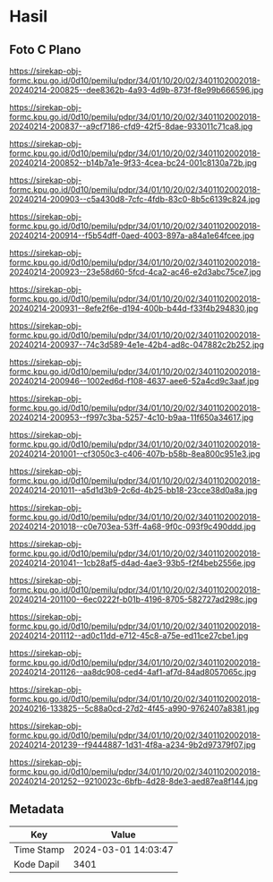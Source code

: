# Hasil

## Foto C Plano

https://sirekap-obj-formc.kpu.go.id/0d10/pemilu/pdpr/34/01/10/20/02/3401102002018-20240214-200825--dee8362b-4a93-4d9b-873f-f8e99b666596.jpg

https://sirekap-obj-formc.kpu.go.id/0d10/pemilu/pdpr/34/01/10/20/02/3401102002018-20240214-200837--a9cf7186-cfd9-42f5-8dae-933011c71ca8.jpg

https://sirekap-obj-formc.kpu.go.id/0d10/pemilu/pdpr/34/01/10/20/02/3401102002018-20240214-200852--b14b7a1e-9f33-4cea-bc24-001c8130a72b.jpg

https://sirekap-obj-formc.kpu.go.id/0d10/pemilu/pdpr/34/01/10/20/02/3401102002018-20240214-200903--c5a430d8-7cfc-4fdb-83c0-8b5c6139c824.jpg

https://sirekap-obj-formc.kpu.go.id/0d10/pemilu/pdpr/34/01/10/20/02/3401102002018-20240214-200914--f5b54dff-0aed-4003-897a-a84a1e64fcee.jpg

https://sirekap-obj-formc.kpu.go.id/0d10/pemilu/pdpr/34/01/10/20/02/3401102002018-20240214-200923--23e58d60-5fcd-4ca2-ac46-e2d3abc75ce7.jpg

https://sirekap-obj-formc.kpu.go.id/0d10/pemilu/pdpr/34/01/10/20/02/3401102002018-20240214-200931--8efe2f6e-d194-400b-b44d-f33f4b294830.jpg

https://sirekap-obj-formc.kpu.go.id/0d10/pemilu/pdpr/34/01/10/20/02/3401102002018-20240214-200937--74c3d589-4e1e-42b4-ad8c-047882c2b252.jpg

https://sirekap-obj-formc.kpu.go.id/0d10/pemilu/pdpr/34/01/10/20/02/3401102002018-20240214-200946--1002ed6d-f108-4637-aee6-52a4cd9c3aaf.jpg

https://sirekap-obj-formc.kpu.go.id/0d10/pemilu/pdpr/34/01/10/20/02/3401102002018-20240214-200953--f997c3ba-5257-4c10-b9aa-11f650a34617.jpg

https://sirekap-obj-formc.kpu.go.id/0d10/pemilu/pdpr/34/01/10/20/02/3401102002018-20240214-201001--cf3050c3-c406-407b-b58b-8ea800c951e3.jpg

https://sirekap-obj-formc.kpu.go.id/0d10/pemilu/pdpr/34/01/10/20/02/3401102002018-20240214-201011--a5d1d3b9-2c6d-4b25-bb18-23cce38d0a8a.jpg

https://sirekap-obj-formc.kpu.go.id/0d10/pemilu/pdpr/34/01/10/20/02/3401102002018-20240214-201018--c0e703ea-53ff-4a68-9f0c-093f9c490ddd.jpg

https://sirekap-obj-formc.kpu.go.id/0d10/pemilu/pdpr/34/01/10/20/02/3401102002018-20240214-201041--1cb28af5-d4ad-4ae3-93b5-f2f4beb2556e.jpg

https://sirekap-obj-formc.kpu.go.id/0d10/pemilu/pdpr/34/01/10/20/02/3401102002018-20240214-201100--6ec0222f-b01b-4196-8705-582727ad298c.jpg

https://sirekap-obj-formc.kpu.go.id/0d10/pemilu/pdpr/34/01/10/20/02/3401102002018-20240214-201112--ad0c11dd-e712-45c8-a75e-ed11ce27cbe1.jpg

https://sirekap-obj-formc.kpu.go.id/0d10/pemilu/pdpr/34/01/10/20/02/3401102002018-20240214-201126--aa8dc908-ced4-4af1-af7d-84ad8057065c.jpg

https://sirekap-obj-formc.kpu.go.id/0d10/pemilu/pdpr/34/01/10/20/02/3401102002018-20240216-133825--5c88a0cd-27d2-4f45-a990-9762407a8381.jpg

https://sirekap-obj-formc.kpu.go.id/0d10/pemilu/pdpr/34/01/10/20/02/3401102002018-20240214-201239--f9444887-1d31-4f8a-a234-9b2d97379f07.jpg

https://sirekap-obj-formc.kpu.go.id/0d10/pemilu/pdpr/34/01/10/20/02/3401102002018-20240214-201252--9210023c-6bfb-4d28-8de3-aed87ea8f144.jpg


## Metadata

| Key        | Value               |
| ---------- | ------------------- |
| Time Stamp | 2024-03-01 14:03:47 |
| Kode Dapil | 3401                |



